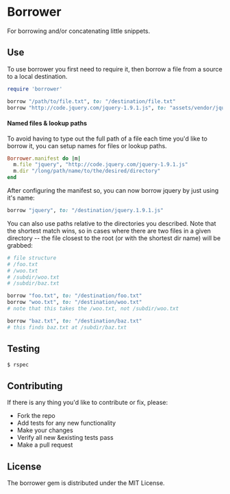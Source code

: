Borrower
========

For borrowing and/or concatenating little snippets.


Use
---

To use borrower you first need to require it, then borrow a file from a source to a local destination.

```ruby
require 'borrower'

borrow "/path/to/file.txt", to: "/destination/file.txt"
borrow "http://code.jquery.com/jquery-1.9.1.js", to: "assets/vendor/jquery.1.9.1.js"
```


#### Named files & lookup paths

To avoid having to type out the full path of a file each time you'd like to borrow it, you can setup names for files or lookup paths.

```ruby
Borrower.manifest do |m|
  m.file "jquery", "http://code.jquery.com/jquery-1.9.1.js"
  m.dir "/long/path/name/to/the/desired/directory"
end
```

After configuring the manifest so, you can now borrow jquery by just using it's name:

```ruby
borrow "jquery", to: "/destination/jquery.1.9.1.js"
```

You can also use paths relative to the directories you described. Note that the shortest match wins, so in cases where there are two files in a given directory -- the file closest to the root (or with the shortest dir name) will be grabbed:

```ruby
# file structure
# /foo.txt
# /woo.txt
# /subdir/woo.txt
# /subdir/baz.txt

borrow "foo.txt", to: "/destination/foo.txt"
borrow "woo.txt", to: "/destination/woo.txt"
# note that this takes the /woo.txt, not /subdir/woo.txt

borrow "baz.txt", to: "/destination/baz.txt"
# this finds baz.txt at /subdir/baz.txt
```


Testing
-------

```bash
$ rspec
```


Contributing
------------

If there is any thing you'd like to contribute or fix, please:

- Fork the repo
- Add tests for any new functionality
- Make your changes
- Verify all new &existing tests pass
- Make a pull request


License
-------
The borrower gem is distributed under the MIT License.
